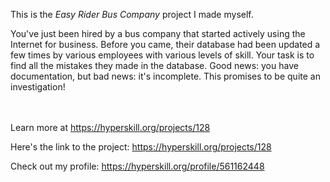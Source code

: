 This is the *Easy Rider Bus Company* project I made myself.


<p>You've just been hired by a bus company that started actively using the Internet for business. Before you came, their database had been updated a few times by various employees with various levels of skill. Your task is to find all the mistakes they made in the database. Good news: you have documentation, but bad news: it's incomplete. This promises to be quite an investigation!</p><br/><br/>Learn more at <a href="https://hyperskill.org/projects/128?utm_source=ide&utm_medium=ide&utm_campaign=ide&utm_content=project-card">https://hyperskill.org/projects/128</a>

Here's the link to the project: https://hyperskill.org/projects/128

Check out my profile: https://hyperskill.org/profile/561162448
